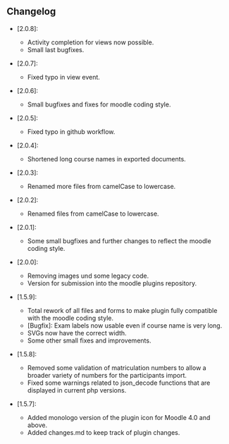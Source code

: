 ## Changelog ##

- [2.0.8]:
    - Activity completion for views now possible.
    - Small last bugfixes.

- [2.0.7]:
    - Fixed typo in view event.

- [2.0.6]:
    - Small bugfixes and fixes for moodle coding style.

- [2.0.5]:
    - Fixed typo in github workflow.

- [2.0.4]:
    - Shortened long course names in exported documents.

- [2.0.3]:
    - Renamed more files from camelCase to lowercase.

- [2.0.2]:
    - Renamed files from camelCase to lowercase.

- [2.0.1]:
    - Some small bugfixes and further changes to reflect the moodle coding style.

- [2.0.0]:
    - Removing images und some legacy code.
    - Version for submission into the moodle plugins repository.

- [1.5.9]:
    - Total rework of all files and forms to make plugin fully compatible with the moodle coding style.
    - [Bugfix]: Exam labels now usable even if course name is very long.
    - SVGs now have the correct width.
    - Some other small fixes and improvements.

- [1.5.8]:
    - Removed some validation of matriculation numbers to allow a broader variety of numbers for the participants import.
    - Fixed some warnings related to json_decode functions that are displayed in current php versions.

- [1.5.7]:
    - Added monologo version of the plugin icon for Moodle 4.0 and above.
    - Added changes.md to keep track of plugin changes.
